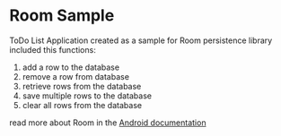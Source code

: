# Room Sample
ToDo List Application created as a sample for Room persistence library included this functions:

1. add a row to the database
2. remove a row from database 
3. retrieve rows from the database 
4. save multiple rows to the database
5. clear all rows from the database 

read more about Room in the [Android documentation](https://developer.android.com/topic/libraries/architecture/room)
